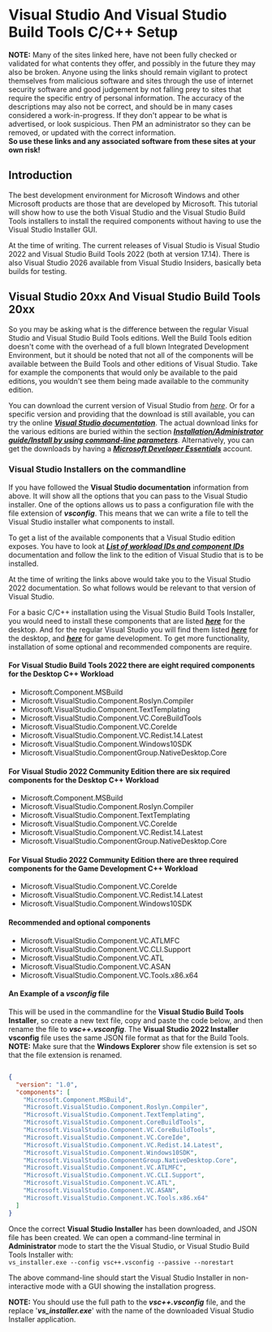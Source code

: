 # Visual Studio And Visual Studio Build Tools C/C++ Setup

**NOTE:** Many of the sites linked here, have not been fully checked or validated for what contents they offer, and possibly in the future they may also be broken. Anyone using the links should remain vigilant to protect themselves from malicious software and sites through the use of internet security software and good judgement by not falling prey to sites that require the specific entry of personal information. The accuracy of the descriptions may also not be correct, and should be in many cases considered a work-in-progress.
If they don't appear to be what is advertised, or look suspicious.
Then PM an administrator so they can be removed, or updated with the correct information.  
**So use these links and any associated software from these sites at your own risk!**

## Introduction

The best development environment for Microsoft Windows and other Microsoft products are those that are developed by Microsoft. This tutorial will show how to use the both Visual Studio and the Visual Studio Build Tools installers to install the required components without having to use the Visual Studio Installer GUI.

At the time of writing. The current releases of Visual Studio is Visual Studio 2022 and Visual Studio Build Tools 2022 (both at version 17.14). There is also Visual Studio 2026 available from Visual Studio Insiders, basically beta builds for testing.

## Visual Studio 20xx And Visual Studio Build Tools 20xx

So you may be asking what is the difference between the regular Visual Studio and Visual Studio Build Tools editions. Well the Build Tools edition doesn't come with the overhead of a full blown Integrated Development Environment, but it should be noted that not all of the components will be available between the Build Tools and other editions of Visual Studio. Take for example the components that would only be available to the paid editions, you wouldn't see them being made available to the community edition.

You can download the current version of Visual Studio from [*here*](https://visualstudio.microsoft.com/). Or for a specific version and providing that the download is still available, you can try the online [***Visual Studio documentation***](https://learn.microsoft.com/en-us/visualstudio/ide). The actual download links for the various editions are buried within the section [***Installation/Administrator guide/Install by using command-line parameters***](https://learn.microsoft.com/en-us/visualstudio/install/use-command-line-parameters-to-install-visual-studio). Alternatively, you can get the downloads by having a [***Microsoft Developer Essentials***](https://visualstudio.microsoft.com/dev-essentials/) account.

### Visual Studio Installers on the commandline

If you have followed the **Visual Studio documentation** information from above. It will show all the options that you can pass to the Visual Studio installer. One of the options allows us to pass a configuration file with the file extension of ***vsconfig***. This means that we can write a file to tell the Visual Studio installer what components to install.

To get a list of the available components that a Visual Studio edition exposes. You have to look at [***List of workload IDs and component IDs***](https://learn.microsoft.com/en-us/visualstudio/install/workload-and-component-ids) documentation and follow the link to the edition of Visual Studio that is to be installed.

At the time of writing the links above would take you to the Visual Studio 2022 documentation.
So what follows would be relevant to that version of Visual Studio.

For a basic C/C++ installation using the Visual Studio Build Tools Installer, you would need to install these components that are listed [***here***](https://learn.microsoft.com/en-us/visualstudio/install/workload-component-id-vs-build-tools#desktop-development-with-c) for the desktop. And for the regular Visual Studio you will find them listed [***here***](https://learn.microsoft.com/en-us/visualstudio/install/workload-component-id-vs-community#desktop-development-with-c) for the desktop, and [***here***](https://learn.microsoft.com/en-us/visualstudio/install/workload-component-id-vs-community#game-development-with-c) for game development. To get more functionality, installation of some optional and recommended components are require.

#### For Visual Studio Build Tools 2022 there are eight required components for the Desktop C++ Workload

* Microsoft.Component.MSBuild
* Microsoft.VisualStudio.Component.Roslyn.Compiler
* Microsoft.VisualStudio.Component.TextTemplating
* Microsoft.VisualStudio.Component.VC.CoreBuildTools
* Microsoft.VisualStudio.Component.VC.CoreIde
* Microsoft.VisualStudio.Component.VC.Redist.14.Latest
* Microsoft.VisualStudio.Component.Windows10SDK
* Microsoft.VisualStudio.ComponentGroup.NativeDesktop.Core

#### For Visual Studio 2022 Community Edition there are six required components for the Desktop C++ Workload

* Microsoft.Component.MSBuild
* Microsoft.VisualStudio.Component.Roslyn.Compiler
* Microsoft.VisualStudio.Component.TextTemplating
* Microsoft.VisualStudio.Component.VC.CoreIde
* Microsoft.VisualStudio.Component.VC.Redist.14.Latest
* Microsoft.VisualStudio.ComponentGroup.NativeDesktop.Core

#### For Visual Studio 2022 Community Edition there are three required components for the Game Development C++ Workload

* Microsoft.VisualStudio.Component.VC.CoreIde
* Microsoft.VisualStudio.Component.VC.Redist.14.Latest
* Microsoft.VisualStudio.Component.Windows10SDK

#### Recommended and optional components

* Microsoft.VisualStudio.Component.VC.ATLMFC
* Microsoft.VisualStudio.Component.VC.CLI.Support
* Microsoft.VisualStudio.Component.VC.ATL
* Microsoft.VisualStudio.Component.VC.ASAN
* Microsoft.VisualStudio.Component.VC.Tools.x86.x64

#### An Example of a ***vsconfig*** file

This will be used in the commandline for the **Visual Studio Build Tools Installer**, so create a new text file, copy and paste the code below, and then rename the file to ***vsc++.vsconfig***. The **Visual Studio 2022 Installer vsconfig** file uses the same JSON file format as that for the Build Tools.</br>
**NOTE:** Make sure that the **Windows Explorer** show file extension is set so that the file extension is renamed.

```json

{
  "version": "1.0",
  "components": [
    "Microsoft.Component.MSBuild",
    "Microsoft.VisualStudio.Component.Roslyn.Compiler",
    "Microsoft.VisualStudio.Component.TextTemplating",
    "Microsoft.VisualStudio.Component.CoreBuildTools",
    "Microsoft.VisualStudio.Component.VC.CoreBuildTools",
    "Microsoft.VisualStudio.Component.VC.CoreIde",
    "Microsoft.VisualStudio.Component.VC.Redist.14.Latest",
    "Microsoft.VisualStudio.Component.Windows10SDK",
    "Microsoft.VisualStudio.ComponentGroup.NativeDesktop.Core",
    "Microsoft.VisualStudio.Component.VC.ATLMFC",
    "Microsoft.VisualStudio.Component.VC.CLI.Support",
    "Microsoft.VisualStudio.Component.VC.ATL",
    "Microsoft.VisualStudio.Component.VC.ASAN",
    "Microsoft.VisualStudio.Component.VC.Tools.x86.x64"
  ]
}

```

Once the correct **Visual Studio Installer** has been downloaded, and JSON file has been created. We can open a command-line terminal in **Administrator** mode to start the the Visual Studio, or Visual Studio Build Tools Installer with:</br>
`vs_installer.exe --config vsc++.vsconfig --passive --norestart`</br>

The above command-line should start the Visual Studio Installer in non-interactive mode with a GUI showing the installation progress.

**NOTE:** You should use the full path to the ***vsc++.vsconfig*** file, and the replace '***vs_installer.exe***' with the name of the downloaded Visual Studio Installer application.
